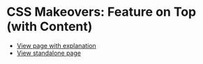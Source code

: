 # CSS Makeovers: Feature on Top (with Content)

* [View page with explanation](https://www.cssmakeovers.com/patterns/feature-on-top-content/)
* [View standalone page](https://www.cssmakeovers.com/patterns/feature-on-top-content/standalone.html)
